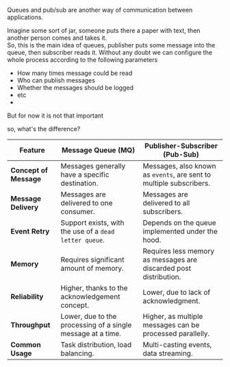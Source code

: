 
Queues and pub/sub are another way of communication between applications.


Imagine some sort of jar, someone puts there a paper with text, then another person comes and takes it.   
So, this is the main idea of queues, publisher puts some message into the queue, then subscriber reads it. Without any doubt we can configure the whole process according to the following parameters 

- How many times message could be read
- Who can publish messages
- Whether the messages should be logged 
- etc
- 
But for now it is not that important


so, what's the difference?


| Feature                | Message Queue (MQ)                                          | Publisher-Subscriber (Pub-Sub)                                      |
| ---------------------- | ----------------------------------------------------------- | ------------------------------------------------------------------- |
| **Concept of Message** | Messages generally have a specific destination.             | Messages, also known as `events`, are sent to multiple subscribers. |
| **Message Delivery**   | Messages are delivered to one consumer.                     | Messages are delivered to all subscribers.                          |
| **Event Retry**        | Support exists, with the use of a `dead letter queue`.      | Depends on the queue implemented under the hood.                    |
| **Memory**             | Requires significant amount of memory.                      | Requires less memory as messages are discarded post distribution.   |
| **Reliability**        | Higher, thanks to the acknowledgement concept.              | Lower, due to lack of acknowledgment.                               |
| **Throughput**         | Lower, due to the processing of a single message at a time. | Higher, as multiple messages can be processed parallelly.           |
| **Common Usage**       | Task distribution, load balancing.                          | Multi-casting events, data streaming.                               |
